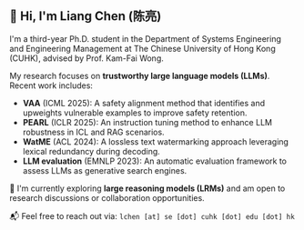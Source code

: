 ## 👋 Hi, I'm Liang Chen (陈亮)

I'm a third-year Ph.D. student in the Department of Systems Engineering and Engineering Management at The Chinese University of Hong Kong (CUHK), advised by Prof. Kam-Fai Wong.

My research focuses on **trustworthy large language models (LLMs)**. Recent work includes:

- **VAA** (ICML 2025): A safety alignment method that identifies and upweights vulnerable examples to improve safety retention.
- **PEARL** (ICLR 2025): An instruction tuning method to enhance LLM robustness in ICL and RAG scenarios.
- **WatME** (ACL 2024): A lossless text watermarking approach leveraging lexical redundancy during decoding.
- **LLM evaluation** (EMNLP 2023): An automatic evaluation framework to assess LLMs as generative search engines.

🧠 I'm currently exploring **large reasoning models (LRMs)** and am open to research discussions or collaboration opportunities.

📬 Feel free to reach out via: `lchen [at] se [dot] cuhk [dot] edu [dot] hk`
